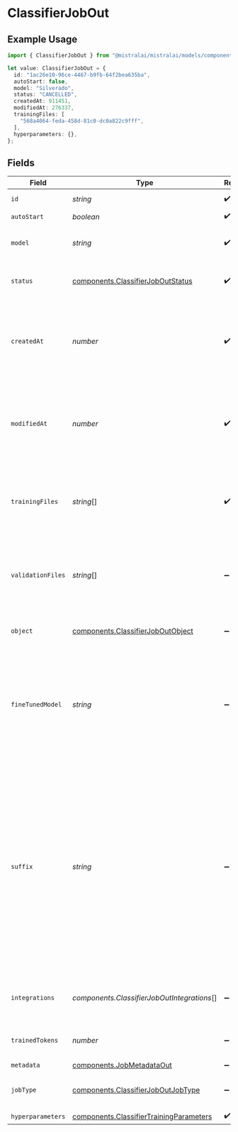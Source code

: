# ClassifierJobOut

## Example Usage

```typescript
import { ClassifierJobOut } from "@mistralai/mistralai/models/components";

let value: ClassifierJobOut = {
  id: "1ac26e10-96ce-4467-b9fb-64f2bea635ba",
  autoStart: false,
  model: "Silverado",
  status: "CANCELLED",
  createdAt: 911451,
  modifiedAt: 276337,
  trainingFiles: [
    "568a4064-feda-458d-81c0-dc0a822c9fff",
  ],
  hyperparameters: {},
};
```

## Fields

| Field                                                                                                                                                                                                                                   | Type                                                                                                                                                                                                                                    | Required                                                                                                                                                                                                                                | Description                                                                                                                                                                                                                             |
| --------------------------------------------------------------------------------------------------------------------------------------------------------------------------------------------------------------------------------------- | --------------------------------------------------------------------------------------------------------------------------------------------------------------------------------------------------------------------------------------- | --------------------------------------------------------------------------------------------------------------------------------------------------------------------------------------------------------------------------------------- | --------------------------------------------------------------------------------------------------------------------------------------------------------------------------------------------------------------------------------------- |
| `id`                                                                                                                                                                                                                                    | *string*                                                                                                                                                                                                                                | :heavy_check_mark:                                                                                                                                                                                                                      | The ID of the job.                                                                                                                                                                                                                      |
| `autoStart`                                                                                                                                                                                                                             | *boolean*                                                                                                                                                                                                                               | :heavy_check_mark:                                                                                                                                                                                                                      | N/A                                                                                                                                                                                                                                     |
| `model`                                                                                                                                                                                                                                 | *string*                                                                                                                                                                                                                                | :heavy_check_mark:                                                                                                                                                                                                                      | The name of the model to fine-tune.                                                                                                                                                                                                     |
| `status`                                                                                                                                                                                                                                | [components.ClassifierJobOutStatus](../../models/components/classifierjoboutstatus.md)                                                                                                                                                  | :heavy_check_mark:                                                                                                                                                                                                                      | The current status of the fine-tuning job.                                                                                                                                                                                              |
| `createdAt`                                                                                                                                                                                                                             | *number*                                                                                                                                                                                                                                | :heavy_check_mark:                                                                                                                                                                                                                      | The UNIX timestamp (in seconds) for when the fine-tuning job was created.                                                                                                                                                               |
| `modifiedAt`                                                                                                                                                                                                                            | *number*                                                                                                                                                                                                                                | :heavy_check_mark:                                                                                                                                                                                                                      | The UNIX timestamp (in seconds) for when the fine-tuning job was last modified.                                                                                                                                                         |
| `trainingFiles`                                                                                                                                                                                                                         | *string*[]                                                                                                                                                                                                                              | :heavy_check_mark:                                                                                                                                                                                                                      | A list containing the IDs of uploaded files that contain training data.                                                                                                                                                                 |
| `validationFiles`                                                                                                                                                                                                                       | *string*[]                                                                                                                                                                                                                              | :heavy_minus_sign:                                                                                                                                                                                                                      | A list containing the IDs of uploaded files that contain validation data.                                                                                                                                                               |
| `object`                                                                                                                                                                                                                                | [components.ClassifierJobOutObject](../../models/components/classifierjoboutobject.md)                                                                                                                                                  | :heavy_minus_sign:                                                                                                                                                                                                                      | The object type of the fine-tuning job.                                                                                                                                                                                                 |
| `fineTunedModel`                                                                                                                                                                                                                        | *string*                                                                                                                                                                                                                                | :heavy_minus_sign:                                                                                                                                                                                                                      | The name of the fine-tuned model that is being created. The value will be `null` if the fine-tuning job is still running.                                                                                                               |
| `suffix`                                                                                                                                                                                                                                | *string*                                                                                                                                                                                                                                | :heavy_minus_sign:                                                                                                                                                                                                                      | Optional text/code that adds more context for the model. When given a `prompt` and a `suffix` the model will fill what is between them. When `suffix` is not provided, the model will simply execute completion starting with `prompt`. |
| `integrations`                                                                                                                                                                                                                          | *components.ClassifierJobOutIntegrations*[]                                                                                                                                                                                             | :heavy_minus_sign:                                                                                                                                                                                                                      | A list of integrations enabled for your fine-tuning job.                                                                                                                                                                                |
| `trainedTokens`                                                                                                                                                                                                                         | *number*                                                                                                                                                                                                                                | :heavy_minus_sign:                                                                                                                                                                                                                      | Total number of tokens trained.                                                                                                                                                                                                         |
| `metadata`                                                                                                                                                                                                                              | [components.JobMetadataOut](../../models/components/jobmetadataout.md)                                                                                                                                                                  | :heavy_minus_sign:                                                                                                                                                                                                                      | N/A                                                                                                                                                                                                                                     |
| `jobType`                                                                                                                                                                                                                               | [components.ClassifierJobOutJobType](../../models/components/classifierjoboutjobtype.md)                                                                                                                                                | :heavy_minus_sign:                                                                                                                                                                                                                      | The type of job (`FT` for fine-tuning).                                                                                                                                                                                                 |
| `hyperparameters`                                                                                                                                                                                                                       | [components.ClassifierTrainingParameters](../../models/components/classifiertrainingparameters.md)                                                                                                                                      | :heavy_check_mark:                                                                                                                                                                                                                      | N/A                                                                                                                                                                                                                                     |